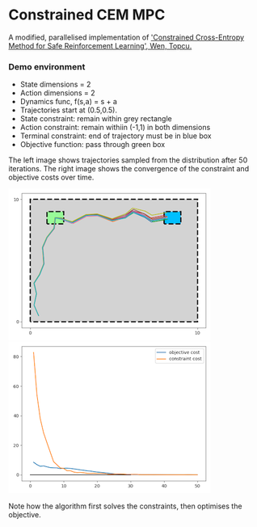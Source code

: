 # Constrained CEM MPC

A modified, parallelised implementation of ['Constrained Cross-Entropy Method for Safe Reinforcement Learning', Wen, Topcu.](https://papers.nips.cc/paper/7974-constrained-cross-entropy-method-for-safe-reinforcement-learning)

### Demo environment
- State dimensions = 2
- Action dimensions = 2
- Dynamics func, f(s,a) = s + a
- Trajectories start at (0.5,0.5).
- State constraint: remain within grey rectangle
- Action constraint: remain withiin (-1,1) in both dimensions
- Terminal constraint: end of trajectory must be in blue box
- Objective function: pass through green box

The left image shows trajectories sampled from the distribution after 50 iterations. The right image shows the convergence of the constraint and objective costs over time.

![](demo_images/trajectories.png) ![](demo_images/optimisation_curve.png)

Note how the algorithm first solves the constraints, then optimises the objective.
